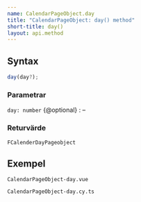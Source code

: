 ```yaml
---
name: CalendarPageObject.day
title: "CalendarPageObject: day() method"
short-title: day()
layout: api.method
---
```


## Syntax

```ts nocompile nolint
day(day?);
```

### Parametrar

`day: number` {@optional}
: &ndash;

### Returvärde

`FCalenderDayPageobject`

## Exempel

```import static
CalendarPageObject-day.vue
```

```import
CalendarPageObject-day.cy.ts
```
